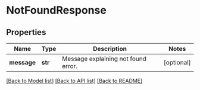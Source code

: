 # NotFoundResponse

## Properties
Name | Type | Description | Notes
------------ | ------------- | ------------- | -------------
**message** | **str** | Message explaining not found error. | [optional] 

[[Back to Model list]](../README.md#documentation-for-models) [[Back to API list]](../README.md#documentation-for-api-endpoints) [[Back to README]](../README.md)


